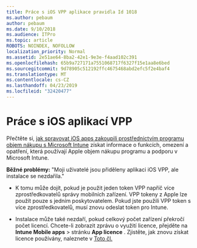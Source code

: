 ```yaml
---
title: Práce s iOS VPP aplikace pravidla Id 1018
ms.author: pebaum
author: pebaum
ms.date: 9/10/2018
ms.audience: ITPro
ms.topic: article
ROBOTS: NOINDEX, NOFOLLOW
localization_priority: Normal
ms.assetid: 2e51ae64-8ba2-42e1-9e3e-f4aad102c391
ms.openlocfilehash: 65b9a727171a7551068717f6327f15e1aa8e6bed
ms.sourcegitcommit: 9d78905c512192ffc4675468abd2efc5f2e4baf4
ms.translationtype: MT
ms.contentlocale: cs-CZ
ms.lasthandoff: 04/23/2019
ms.locfileid: "32420477"
---
```

# <a name="working-with-ios-vpp-applications"></a>Práce s iOS aplikací VPP

Přečtěte si, [jak spravovat iOS apps zakoupili prostřednictvím programu objem nákupu s Microsoft Intune](https://docs.microsoft.com/intune/vpp-apps-ios) získat informace o funkcích, omezení a opatření, která používají Apple objem nákupu programu a podporu v Microsoft Intune. 
  
 **Běžné problémy:** "Moji uživatelé jsou přiděleny aplikaci iOS VPP, ale instalace se nezdařila." 
  
- K tomu může dojít, pokud je použit jeden token VPP napříč více zprostředkovatelů správy mobilních zařízení. VPP tokeny z Apple lze použít pouze s jedním poskytovatelem. Pokud jste použili VPP token s více zprostředkovatelů, musí znovu odeslat token pro Intune.
    
- Instalace může také nezdaří, pokud celkový počet zařízení překročí počet licencí. Chcete-li zobrazit zprávu o využití licence, přejděte na **Intune Mobile apps** \> stránku **App licence** . Zjistěte, jak znovu získat licence používány, naleznete v [Toto čl.](https://docs.microsoft.com/intune/vpp-apps-ios#revoking-app-licenses-and-deleting-tokens)
    

